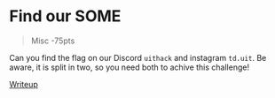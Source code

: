 # Find our SOME
> Misc -75pts

Can you find the flag on our Discord `uithack` and instagram `td.uit`. Be aware, it is split in two, so you need both to achive this challenge!

[Writeup](./writeup.md)